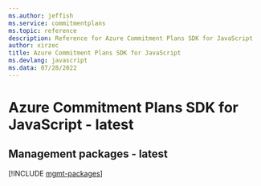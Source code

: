 ```yaml
---
ms.author: jeffish
ms.service: commitmentplans
ms.topic: reference
description: Reference for Azure Commitment Plans SDK for JavaScript
author: xirzec
title: Azure Commitment Plans SDK for JavaScript
ms.devlang: javascript
ms.data: 07/28/2022
---
```

# Azure Commitment Plans SDK for JavaScript - latest

## Management packages - latest
[!INCLUDE [mgmt-packages](commitment-plans-mgmt-index.md)]